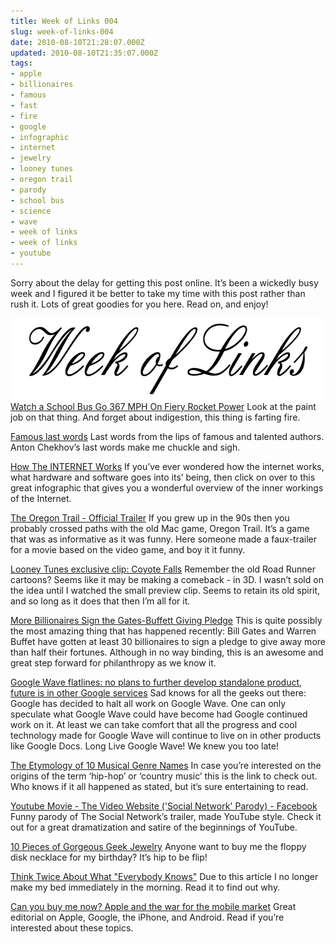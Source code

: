 ```yaml
---
title: Week of Links 004
slug: week-of-links-004
date: 2010-08-10T21:28:07.000Z
updated: 2010-08-10T21:35:07.000Z
tags:
- apple
- billionaires
- famous
- fast
- fire
- google
- infographic
- internet
- jewelry
- looney tunes
- oregon trail
- parody
- school bus
- science
- wave
- week of links
- week of links
- youtube
---
```


Sorry about the delay for getting this post online.  It’s been a wickedly busy week and I figured it be better to take my time with this post rather than rush it.  Lots of great goodies for you here.  Read on, and enjoy!

<img class="aligncenter size-full wp-image-593" title="Week of Links" src="/images/posts/2010/07/weekOfLinks.png" alt="" width="640" height="130" />
<!--more-->
<a href="http://gizmodo.com/5606457/this-school-bus-goes-367-mph-on-fiery-rocket-power" target="_blank">Watch a School Bus Go 367 MPH On Fiery Rocket Power</a>
Look at the paint job on that thing.  And forget about indigestion, this thing is farting fire.

<a href="http://kottke.org/10/08/famous-last-words" target="_blank">Famous last words</a>
Last words from the lips of famous and talented authors.  Anton Chekhov’s last words make me chuckle and sigh.

<a href="http://www.makeuseof.com/tag/internet-works-infographic/" target="_blank">How The INTERNET Works</a>
If you’ve ever wondered how the internet works, what hardware and software goes into its’ being, then click on over to this great infographic that gives you a wonderful overview of the inner workings of the Internet.

<a href="http://www.youtube.com/watch?v=CHps2SecuDk" target="_blank">The Oregon Trail - Official Trailer</a>
If you grew up in the 90s then you probably crossed paths with the old Mac game, Oregon Trail.  It’s a game that was as informative as it was funny.  Here someone made a faux-trailer for a movie based on the video game, and boy it it funny.

<a href="http://www.cartoonbrew.com/cgi/looney-tunes-exclusive-clip-coyote-falls.html" target="_blank">Looney Tunes exclusive clip: Coyote Falls</a>
Remember the old Road Runner cartoons?  Seems like it may be making a comeback - in 3D.  I wasn’t sold on the idea until I watched the small preview clip.  Seems to retain its old spirit, and so long as it does that then I’m all for it.

<a href="http://blogs.wsj.com/wealth/2010/08/04/40-billionaires-sign-the-gates-buffett-giving-pledge/" target="_blank">More Billionaires Sign the Gates-Buffett Giving Pledge</a>
This is quite possibly the most amazing thing that has happened recently:  Bill Gates and Warren Buffet have gotten at least 30 billionaires to sign a pledge to give away more than half their fortunes.  Although in no way binding, this is an awesome and great step forward for philanthropy as we know it.

<a href="http://www.engadget.com/2010/08/04/google-wave-flatlines-no-plans-to-further-develop-standalone-pr/" target="_blank">Google Wave flatlines: no plans to further develop standalone product, future is in other Google services</a>
Sad knows for all the geeks out there:  Google has decided to halt all work on Google Wave.  One can only speculate what Google Wave could have become had Google continued work on it.  At least we can take comfort that all the progress and cool technology made for Google Wave will continue to live on in other products like Google Docs.  Long Live Google Wave!  We knew you too late!

<a href="http://flavorwire.com/109772/the-etymology-of-10-musical-genre-names" target="_blank">The Etymology of 10 Musical Genre Names</a>
In case you’re interested on the origins of the term ‘hip-hop’ or ‘country music’ this is the link to check out.  Who knows if it all happened as stated, but it’s sure entertaining to read.

<a href="http://www.youtube.com/watch?v=kfEzHdWKOoQ" target="_blank">Youtube Movie - The Video Website ('Social Network' Parody) - Facebook</a>
Funny parody of The Social Network’s trailer, made YouTube style.  Check it out for a great dramatization and satire of the beginnings of YouTube.

<a href="http://mashable.com/2010/08/05/geek-jewelry/" target="_blank">10 Pieces of Gorgeous Geek Jewelry</a>
Anyone want to buy me the floppy disk necklace for my birthday?  It’s hip to be flip!

<a href="http://lifehacker.com/5605277/think-twice-about-what-everybody-knows" target="_blank">Think Twice About What "Everybody Knows"</a>
Due to this article I no longer make my bed immediately in the morning.  Read it to find out why.

<a href="http://arstechnica.com/staff/fatbits/2010/08/can-you-buy-me-now.ars" target="_blank">Can you buy me now? Apple and the war for the mobile market</a>
Great editorial on Apple, Google, the iPhone, and Android.  Read if you’re interested about these topics.
